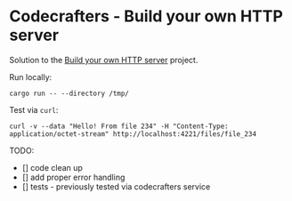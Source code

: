 # Codecrafters - Build your own HTTP server

Solution to the [Build your own HTTP server](https://app.codecrafters.io/courses/http-server/) project.

Run locally:

```
cargo run -- --directory /tmp/
```

Test via `curl`:
```
curl -v --data "Hello! From file 234" -H "Content-Type: application/octet-stream" http://localhost:4221/files/file_234
```

TODO:

- [] code clean up
- [] add proper error handling
- [] tests - previously tested via codecrafters service
